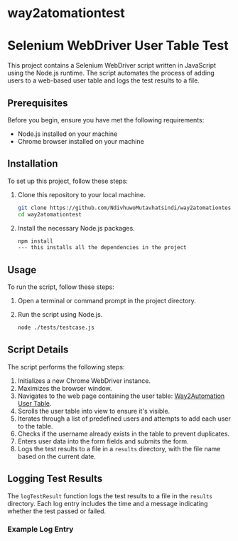 # way2atomationtest

# Selenium WebDriver User Table Test

This project contains a Selenium WebDriver script written in JavaScript using the Node.js runtime. The script automates the process of adding users to a web-based user table and logs the test results to a file.

## Prerequisites

Before you begin, ensure you have met the following requirements:

- Node.js installed on your machine
- Chrome browser installed on your machine

## Installation

To set up this project, follow these steps:

1. Clone this repository to your local machine.

    ```bash
    git clone https://github.com/NdivhuwoMutavhatsindi/way2atomationtest.git
    cd way2atomationtest
    ```

2. Install the necessary Node.js packages.

    ```bash
    npm install
    --- this installs all the dependencies in the project
    ```

## Usage

To run the script, follow these steps:

1. Open a terminal or command prompt in the project directory.

2. Run the script using Node.js.

    ```bash
    node ./tests/testcase.js
    ```

## Script Details

The script performs the following steps:

1. Initializes a new Chrome WebDriver instance.
2. Maximizes the browser window.
3. Navigates to the web page containing the user table: [Way2Automation User Table](https://www.way2automation.com/angularjs-protractor/webtables/).
4. Scrolls the user table into view to ensure it's visible.
5. Iterates through a list of predefined users and attempts to add each user to the table.
6. Checks if the username already exists in the table to prevent duplicates.
7. Enters user data into the form fields and submits the form.
8. Logs the test results to a file in a `results` directory, with the file name based on the current date.

## Logging Test Results

The `logTestResult` function logs the test results to a file in the `results` directory. Each log entry includes the time and a message indicating whether the test passed or failed.

### Example Log Entry

